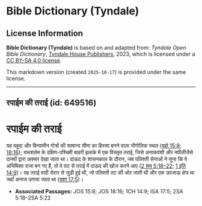 # Bible Dictionary (Tyndale)

## License Information

**Bible Dictionary (Tyndale)** is based on and adapted from: _Tyndale Open Bible Dictionary_, [Tyndale House Publishers](https://tyndaleopenresources.com/), 2023, which is licensed under a [CC BY-SA 4.0 license](https://creativecommons.org/licenses/by-sa/4.0/legalcode.en).

This markdown version (created `2025-10-17`) is provided under the same license.



--------------------------------

## रपाईम की तराई (id: 649516)

रपाईम की तराई
=============

यह यहूदा और बिन्यामीन गोत्रों की सामान्य सीमा का हिस्सा बनने वाला भौगोलिक स्थल ([यहो 15:8](https://ref.ly/Josh15:8); [18:16](https://ref.ly/Josh18:16)); यरूशलेम के दक्षिण\-पश्चिमी बाहरी इलाके में एक विस्तृत तराई, जिसे अनाकवंशी और नपीलीजैसे दानवों द्वारा अक्सर देखा जाता था। दाऊद के शासनकाल के दौरान, जब पलिश्ती सेनाओं ने सुना कि वे अभिषिक्त राजा बन गए हैं, तो वे तट से तराई में दाऊद की खोज करने आए ([2 शमू 5:18–22](https://ref.ly/2Sam5:18-2Sam5:22); [1 इति 14:9](https://ref.ly/1Chr14:9))। यह तराई वादी सेरार से जुड़ी हुई थी, जो पलिश्ती तट की ओर जाती थी और एक उपजाऊ क्षेत्र था जहाँ अनाज उगाया जाता था ([यशा 17:5](https://ref.ly/Isa17:5))।

* **Associated Passages:** JOS 15:8; JOS 18:16; 1CH 14:9; ISA 17:5; 2SA 5:18–2SA 5:22

